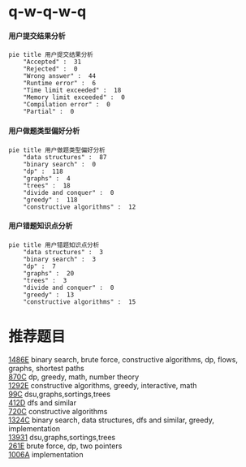 # q-w-q-w-q

<!-- tabs:start -->



#### **用户提交结果分析**

```mermaid
pie title 用户提交结果分析
    "Accepted" :  31
    "Rejected" :  0
    "Wrong answer" :  44
    "Runtime error" :  6
    "Time limit exceeded" :  18
    "Memory limit exceeded" :  0
    "Compilation error" :  0
    "Partial" :  0
```

#### **用户做题类型偏好分析**

```mermaid
pie title 用户做题类型偏好分析
    "data structures" :  87
    "binary search" :  0
    "dp" :  118
    "graphs" :  4
    "trees" :  18
    "divide and conquer" :  0
    "greedy" :  118
    "constructive algorithms" :  12
```
#### **用户错题知识点分析**

```mermaid
pie title 用户错题知识点分析
    "data structures" :  3
    "binary search" :  3
    "dp" :  7
    "graphs" :  20
    "trees" :  3
    "divide and conquer" :  0
    "greedy" :  13
    "constructive algorithms" :  15
```



<!-- tabs:end -->
# 推荐题目
[1486E](https://codeforces.com/contest/1486/problem/E)		binary search,
                        brute force,
                        constructive algorithms,
                        dp,
                        flows,
                        graphs,
                        shortest paths		  
[870C](https://codeforces.com/contest/870/problem/C)		dp,
                        greedy,
                        math,
                        number theory		  
[1292E](https://codeforces.com/contest/1292/problem/E)		constructive algorithms,
                        greedy,
                        interactive,
                        math		  
[99C](https://codeforces.com/contest/99/problem/C)		dsu,graphs,sortings,trees		  
[412D](https://codeforces.com/contest/412/problem/D)		dfs and similar		  
[720C](https://codeforces.com/contest/720/problem/C)		constructive algorithms		  
[1324C](https://codeforces.com/contest/1324/problem/C)		binary search,
                        data structures,
                        dfs and similar,
                        greedy,
                        implementation		  
[13931](https://codeforces.com/contest/1393/problem/1)		dsu,graphs,sortings,trees		  
[261E](https://codeforces.com/contest/261/problem/E)		brute force,
                        dp,
                        two pointers		  
[1006A](https://codeforces.com/contest/1006/problem/A)		implementation		  
